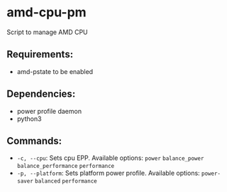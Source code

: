 # amd-cpu-pm
Script to manage AMD CPU

## Requirements:
* amd-pstate to be enabled

## Dependencies: 
* power profile daemon
* python3

## Commands:
* `-c, --cpu`: Sets cpu EPP. Available options: `power` `balance_power` `balance_performance` `performance`
* `-p, --platform`: Sets platform power profile. Available options: `power-saver` `balanced` `performance`

